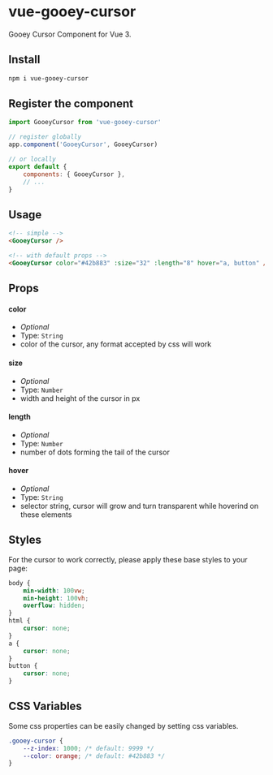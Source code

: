 # vue-gooey-cursor

Gooey Cursor Component for Vue 3.

## Install

```sh
npm i vue-gooey-cursor
```

## Register the component

```js
import GooeyCursor from 'vue-gooey-cursor'

// register globally
app.component('GooeyCursor', GooeyCursor)

// or locally
export default {
	components: { GooeyCursor },
	// ...
}
```

## Usage

```html
<!-- simple -->
<GooeyCursor />

<!-- with default props -->
<GooeyCursor color="#42b883" :size="32" :length="8" hover="a, button" />
```

## Props

#### color

-  _Optional_
-  Type: `String`
-  color of the cursor, any format accepted by css will work

#### size

-  _Optional_
-  Type: `Number`
-  width and height of the cursor in px

#### length

-  _Optional_
-  Type: `Number`
-  number of dots forming the tail of the cursor

#### hover

-  _Optional_
-  Type: `String`
-  selector string, cursor will grow and turn transparent while hoverind on these elements

## Styles

For the cursor to work correctly, please apply these base styles to your page:

```css
body {
	min-width: 100vw;
	min-height: 100vh;
	overflow: hidden;
}
html {
	cursor: none;
}
a {
	cursor: none;
}
button {
	cursor: none;
}
```

## CSS Variables

Some css properties can be easily changed by setting css variables.

```css
.gooey-cursor {
	--z-index: 1000; /* default: 9999 */
	--color: orange; /* default: #42b883 */
}
```
